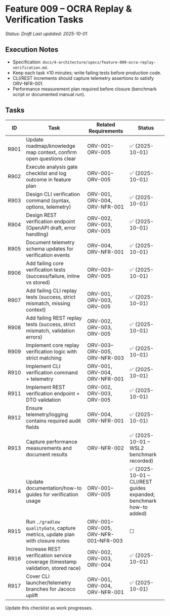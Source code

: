 # Feature 009 – OCRA Replay & Verification Tasks

_Status: Draft_
_Last updated: 2025-10-01_

## Execution Notes
- Specification: `docs/4-architecture/specs/feature-009-ocra-replay-verification.md`.
- Keep each task ≤10 minutes; write failing tests before production code.
- CLI/REST increments should capture telemetry assertions to satisfy ORV-NFR-001.
- Performance measurement plan required before closure (benchmark script or documented manual run).

## Tasks
| ID | Task | Related Requirements | Status |
|----|------|----------------------|--------|
| R901 | Update roadmap/knowledge map context, confirm open questions clear | ORV-001–ORV-005 | ✅ (2025-10-01) |
| R902 | Execute analysis gate checklist and log outcome in feature plan | ORV-001–ORV-005 | ✅ (2025-10-01) |
| R903 | Design CLI verification command (syntax, options, telemetry) | ORV-001, ORV-004, ORV-NFR-001 | ✅ (2025-10-01) |
| R904 | Design REST verification endpoint (OpenAPI draft, error handling) | ORV-002, ORV-003, ORV-005 | ✅ (2025-10-01) |
| R905 | Document telemetry schema updates for verification events | ORV-004, ORV-NFR-001 | ✅ (2025-10-01) |
| R906 | Add failing core verification tests (success/failure, inline vs stored) | ORV-003–ORV-005 | ✅ (2025-10-01) |
| R907 | Add failing CLI replay tests (success, strict mismatch, missing context) | ORV-001, ORV-003, ORV-005 | ✅ (2025-10-01) |
| R908 | Add failing REST replay tests (success, strict mismatch, validation errors) | ORV-002, ORV-003, ORV-005 | ✅ (2025-10-01) |
| R909 | Implement core replay verification logic with strict matching | ORV-003–ORV-005, ORV-NFR-003 | ✅ (2025-10-01) |
| R910 | Implement CLI verification command + telemetry | ORV-001, ORV-004, ORV-NFR-001 | ✅ (2025-10-01) |
| R911 | Implement REST verification endpoint + DTO validation | ORV-002, ORV-003, ORV-005 | ✅ (2025-10-01) |
| R912 | Ensure telemetry/logging contains required audit fields | ORV-004, ORV-NFR-001 | ✅ (2025-10-01) |
| R913 | Capture performance measurements and document results | ORV-NFR-002 | ✅ (2025-10-01 – WSL2 benchmark recorded) |
| R914 | Update documentation/how-to guides for verification usage | ORV-001–ORV-005 | ✅ (2025-10-01 – CLI/REST guides expanded; benchmark how-to added) |
| R915 | Run `./gradlew qualityGate`, capture metrics, update plan with closure notes | ORV-001–ORV-005, ORV-NFR-001–NFR-003 | ☐ |
| R916 | Increase REST verification service coverage (timestamp validation, stored race) | ORV-002, ORV-003, ORV-004 | ✅ (2025-10-01) |
| R917 | Cover CLI launcher/telemetry branches for Jacoco uplift | ORV-001, ORV-004, ORV-NFR-001 | ✅ (2025-10-01) |

Update this checklist as work progresses.
